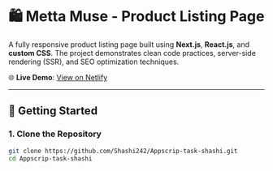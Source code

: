 # 🛍️ Metta Muse - Product Listing Page

A fully responsive product listing page built using **Next.js**, **React.js**, and **custom CSS**. The project demonstrates clean code practices, server-side rendering (SSR), and SEO optimization techniques.

🌐 **Live Demo**: [View on Netlify](https://appscrip-shashi.netlify.app/products)

---

## 🚀 Getting Started

### 1. Clone the Repository

```bash
git clone https://github.com/Shashi242/Appscrip-task-shashi.git
cd Appscrip-task-shashi
